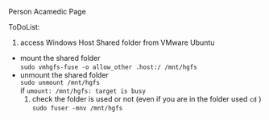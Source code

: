 Person Acamedic Page

ToDoList:
1. access Windows Host Shared folder from VMware Ubuntu
- mount the shared folder
<br> `sudo vmhgfs-fuse -o allow_other .host:/ /mnt/hgfs`
- unmount the shared folder
  <br> `sudo unmount /mnt/hgfs`
  <br> if `umount: /mnt/hgfs: target is busy`
    1. check the folder is used or not (even if you are in the folder used `cd` )
     <br>`sudo fuser -mnv /mnt/hgfs`
  
